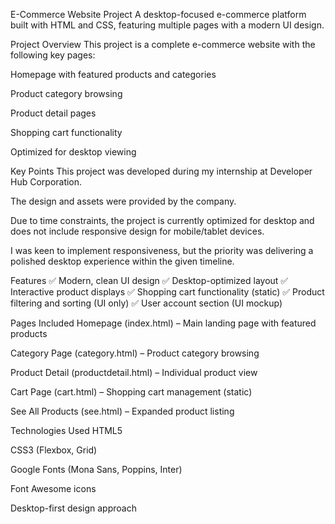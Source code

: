 
E-Commerce Website Project
A desktop-focused e-commerce platform built with HTML and CSS, featuring multiple pages with a modern UI design.

Project Overview
This project is a complete e-commerce website with the following key pages:

Homepage with featured products and categories

Product category browsing

Product detail pages

Shopping cart functionality

Optimized for desktop viewing

Key Points
This project was developed during my internship at Developer Hub Corporation.

The design and assets were provided by the company.

Due to time constraints, the project is currently optimized for desktop and does not include responsive design for mobile/tablet devices.

I was keen to implement responsiveness, but the priority was delivering a polished desktop experience within the given timeline.

Features
✅ Modern, clean UI design
✅ Desktop-optimized layout
✅ Interactive product displays
✅ Shopping cart functionality (static)
✅ Product filtering and sorting (UI only)
✅ User account section (UI mockup)

Pages Included
Homepage (index.html) – Main landing page with featured products

Category Page (category.html) – Product category browsing

Product Detail (productdetail.html) – Individual product view

Cart Page (cart.html) – Shopping cart management (static)

See All Products (see.html) – Expanded product listing


Technologies Used
HTML5

CSS3 (Flexbox, Grid)

Google Fonts (Mona Sans, Poppins, Inter)

Font Awesome icons

Desktop-first design approach
